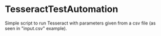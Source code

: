 # TesseractTestAutomation
Simple script to run Tesseract with parameters given from a csv file (as seen in "input.csv" example).
